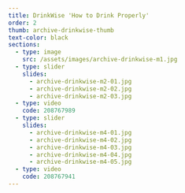 ```yaml
---
title: DrinkWise 'How to Drink Properly'
order: 2
thumb: archive-drinkwise-thumb
text-color: black
sections:
  - type: image
    src: /assets/images/archive-drinkwise-m1.jpg
  - type: slider
    slides:
      - archive-drinkwise-m2-01.jpg
      - archive-drinkwise-m2-02.jpg
      - archive-drinkwise-m2-03.jpg
  - type: video
    code: 208767989
  - type: slider
    slides:
      - archive-drinkwise-m4-01.jpg
      - archive-drinkwise-m4-02.jpg
      - archive-drinkwise-m4-03.jpg
      - archive-drinkwise-m4-04.jpg
      - archive-drinkwise-m4-05.jpg
  - type: video
    code: 208767941
---
```

